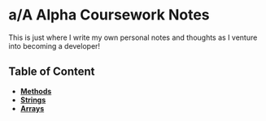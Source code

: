 # a/A Alpha Coursework Notes

This is just where I write my own personal notes and thoughts as I venture into becoming a developer!

## Table of Content
- [**Methods**](https://github.com/ckim2013/personal-notes/blob/master/methods.md)
- [**Strings**](https://github.com/ckim2013/personal-notes/blob/master/strings.md)
- [**Arrays**](https://github.com/ckim2013/personal-notes/blob/master/arrays.md)
